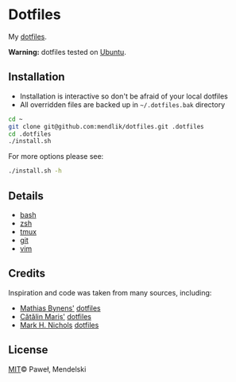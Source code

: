 # Dotfiles

My [dotfiles](https://dotfiles.github.io/).

**Warning:** dotfiles tested on [Ubuntu](http://www.ubuntu.com/).

## Installation

* Installation is interactive so don't be afraid of your local dotfiles
* All overridden files are backed up in `~/.dotfiles.bak` directory

```sh
cd ~
git clone git@github.com:mendlik/dotfiles.git .dotfiles
cd .dotfiles
./install.sh
```

For more options please see:
```sh
./install.sh -h
```

## Details

- [bash](./bash)
- [zsh](./zsh)
- [tmux](./tmux)
- [git](./git)
- [vim](./vim)

## Credits

Inspiration and code was taken from many sources, including:

* [Mathias Bynens'](https://github.com/mathiasbynens)
  [dotfiles](https://github.com/mathiasbynens/dotfiles)
* [Cătălin Mariș'](https://github.com/alrra)
  [dotfiles](https://github.com/alrra/dotfiles)
* [Mark H. Nichols](https://github.com/zanshin)
  [dotfiles](http://zanshin.net/2013/02/02/zsh-configuration-from-the-ground-up/)

## License

[MIT](LICENSE)© Paweł‚ Mendelski
